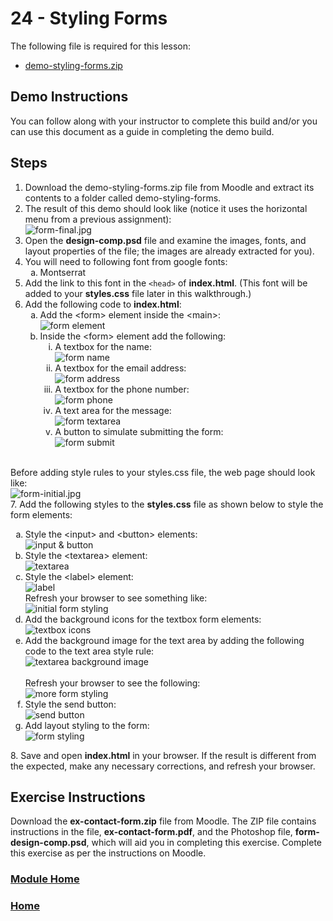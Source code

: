 # 24 - Styling Forms
The following file is required for this lesson:
* [demo-styling-forms.zip](files/demo-styling-forms.zip)

## Demo Instructions
You can follow along with your instructor to complete this build and/or you can use this document as a guide in completing the demo build.

## Steps
1.	Download the demo-styling-forms.zip file from Moodle and extract its contents to a folder called demo-styling-forms.
2.	The result of this demo should look like (notice it uses the horizontal menu from a previous assignment):<br>
![form-final.jpg](files/form-final.jpg)
3.	Open the **design-comp.psd** file and examine the images, fonts, and layout properties of the file; the images are already extracted for you).
4.	You will need to following font from google fonts:<br>
    <ol type="a">
        <li>Montserrat</li>
    </ol>
5.	Add the link to this font in the `<head>` of **index.html**. (This font will be added to your **styles.css** file later in this walkthrough.)
6.	Add the following code to **index.html**:<br>
    <ol type="a">
        <li>Add the &lt;form&gt; element inside the &lt;main&gt;:<br>
        <img src="files/index-code-a.jpg" alt="form element">
        </li>
        <li>Inside the &lt;form&gt; element add the following:
            <ol type="i">
                <li>A textbox for the name:<br>
                <img src="files/index-code-b.jpg" alt="form name">
                </li>
                <li>A textbox for the email address:<br>
                <img src="files/index-code-c.jpg" alt="form address">
                </li>
                <li>A textbox for the phone number:<br>
                <img src="files/index-code-d.jpg" alt="form phone">
                </li>
                <li>A text area for the message:<br>
                <img src="files/index-code-e.jpg" alt="form textarea">
                </li>
                <li>A button to simulate submitting the form:<br>
                <img src="files/index-code-f.jpg" alt="form submit">
                </li>
            </ol>
        </li>
    </ol>
    <br>
Before adding style rules to your styles.css file, the web page should look like:<br>
![form-initial.jpg](files/form-initial.jpg)<br>
7.	Add the following styles to the **styles.css** file as shown below to style the form elements:<br>
    <ol type="a">
        <li>Style the &lt;input&gt; and &lt;button&gt; elements:<br>
        <img src="files/css-styles-a.jpg" alt="input & button">
        </li>
        <li>Style the &lt;textarea&gt; element:<br>
        <img src="files/css-styles-b.jpg" alt="textarea">
        </li>
        <li>Style the &lt;label&gt; element:<br>
        <img src="files/css-styles-c.jpg" alt="label">
        <br>
        Refresh your browser to see something like:<br>
        <img src="files/form-step-2.jpg" alt="initial form styling"><br>
        </li>
        <li>Add the background icons for the textbox form elements:<br>
        <img src="files/css-styles-d.jpg" alt="textbox icons">
        </li>
        <li>Add the background image for the text area by adding the following code to the text area style rule:<br>
        <img src="files/css-styles-e.jpg" alt="textarea background image">
        <br><br>Refresh your browser to see the following:<br>
        <img src="files/form-step-3.jpg" alt="more form styling"><br>
        </li>
        <li>Style the send button:<br>
        <img src="files/css-styles-f.jpg" alt="send button">
        </li>
        <li>Add layout styling to the form:<br>
        <img src="files/css-styles-g.jpg" alt="form styling">
        </li>
    </ol>
8.	Save and open **index.html** in your browser. If the result is different from the expected, make any necessary corrections, and refresh your browser.

## Exercise Instructions
Download the **ex-contact-form.zip** file from Moodle. The ZIP file contains instructions in the file, **ex-contact-form.pdf**, and the Photoshop file, **form-design-comp.psd**, which will aid you in completing this exercise. Complete this exercise as per the instructions on Moodle.


### [Module Home](../README.md)

### [Home](../../README.md)